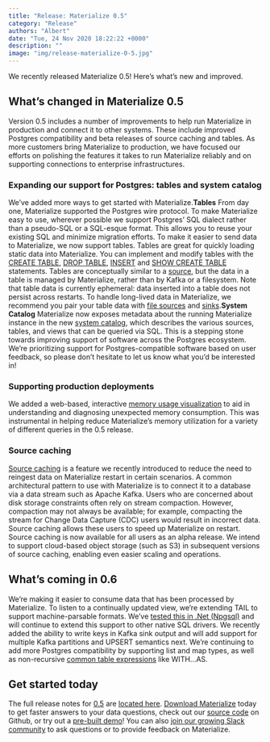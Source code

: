 ```yaml
---
title: "Release: Materialize 0.5"
category: "Release"
authors: "Albert"
date: "Tue, 24 Nov 2020 18:22:22 +0000"
description: ""
image: "img/release-materialize-0-5.jpg"
---
```


We recently released Materialize 0.5! Here’s what’s new and improved.

## **What’s changed in Materialize 0.5**

Version 0.5 includes a number of improvements to help run Materialize in production and connect it to other systems. These include improved Postgres compatibility and beta releases of source caching and tables. As more customers bring Materialize to production, we have focused our efforts on polishing the features it takes to run Materialize reliably and on supporting connections to enterprise infrastructures.

### Expanding our support for Postgres: tables and system catalog

We’ve added more ways to get started with Materialize.**Tables** From day one, Materialize supported the Postgres wire protocol. To make Materialize easy to use, wherever possible we support Postgres’ SQL dialect rather than a pseudo-SQL or a SQL-esque format. This allows you to reuse your existing SQL and minimize migration efforts. To make it easier to send data to Materialize, we now support tables. Tables are great for quickly loading static data into Materialize. You can implement and modify tables with the [CREATE TABLE](https://materialize.io/docs/sql/create-table), [DROP TABLE](https://materialize.io/docs/sql/drop-table), [INSERT](https://materialize.io/docs/sql/insert) and [SHOW CREATE TABLE](https://materialize.io/docs/sql/show-create-table) statements. Tables are conceptually similar to a [source](https://materialize.io/docs/sql/create-source), but the data in a table is managed by Materialize, rather than by Kafka or a filesystem. Note that table data is currently ephemeral: data inserted into a table does not persist across restarts. To handle long-lived data in Materialize, we recommend you pair your table data with [file sources](https://materialize.io/docs/sql/create-source/) and [sinks](https://materialize.com/docs/sql/create-sink/#avro-ocf-sinks).**System Catalog** Materialize now exposes metadata about the running Materialize instance in the new [system catalog](https://materialize.io/docs/sql/system-catalog), which describes the various sources, tables, and views that can be queried via SQL. This is a stepping stone towards improving support of software across the Postgres ecosystem. We’re prioritizing support for Postgres-compatible software based on user feedback, so please don’t hesitate to let us know what you’d be interested in!

### Supporting production deployments

We added a web-based, interactive [memory usage visualization](https://materialize.io/docs/ops/monitoring#memory-usage-visualization) to aid in understanding and diagnosing unexpected memory consumption. This was instrumental in helping reduce Materialize’s memory utilization for a variety of different queries in the 0.5 release.

### Source caching

[Source caching](https://materialize.com/docs/ops/deployment/#source-caching) is a feature we recently introduced to reduce the need to reingest data on Materialize restart in certain scenarios. A common architectural pattern to use with Materialize is to connect it to a database via a data stream such as Apache Kafka. Users who are concerned about disk storage constraints often rely on stream compaction. However, compaction may not always be available; for example, compacting the stream for Change Data Capture (CDC) users would result in incorrect data. Source caching allows these users to speed up Materialize on restart. Source caching is now available for all users as an alpha release. We intend to support cloud-based object storage (such as S3) in subsequent versions of source caching, enabling even easier scaling and operations.

## **What’s coming in 0.6**

We’re making it easier to consume data that has been processed by Materialize. To listen to a continually updated view, we’re extending TAIL to support machine-parsable formats. We’ve [tested this in .Net (Npgsql)](https://github.com/MaterializeInc/materialize/blob/27d163803c24580e38af33680f97c05367532b6f/test/lang/csharp/SmokeTest.cs#L38-L70) and will continue to extend this support to other native SQL drivers. We recently added the ability to write keys in Kafka sink output and will add support for multiple Kafka partitions and UPSERT semantics next. We’re continuing to add more Postgres compatibility by supporting list and map types, as well as non-recursive [common table expressions](https://en.wikipedia.org/wiki/Hierarchical_and_recursive_queries_in_SQL#Common_table_expression) like WITH...AS.

## **Get started today**

The full release notes for [0.5](https://github.com/MaterializeInc/materialize/releases/tag/v0.5.0) are [located here](https://materialize.io/docs/release-notes/#v0.5.0). [Download Materialize](https://materialize.io/download/) today to get faster answers to your data questions, check out our [source code](https://github.com/materializeinc/materialize) on Github, or try out a [pre-built demo](https://materialize.io/docs/demos/business-intelligence/)! You can also [join our growing Slack community](https://join.slack.com/t/materializecommunity/shared_invite/zt-igbcmoxh-5V7XXMBIeDe7PFHO6sG6Dw) to ask questions or to provide feedback on Materialize.